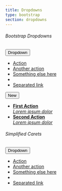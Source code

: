 ```yaml
---
title: Dropdowns
type: bootstrap
section: dropdowns
---
```


###### Bootstrap Dropdowns

<div class="dropdown dropdown-inline">
	<button class="btn btn-default dropdown-toggle" type="button" data-toggle="dropdown">Dropdown<span class="caret"></span></button>
	<ul class="dropdown-menu">
		<li><a href="#">Action</a></li>
		<li><a href="#">Another action</a></li>
		<li><a href="#">Something else here</a></li>
		<li role="separator" class="divider"></li>
		<li><a href="#">Separated link</a></li>
	</ul>
</div>

<div class="dropdown dropdown-inline">
	<button class="btn btn-primary dropdown-toggle" type="button" data-toggle="dropdown">New<span class="caret"></span></button>
	<ul class="dropdown-menu">
		<li>
			<a href="#">
				<strong>First Action</strong>
				<div class="text-light"><em>Lorem ipsum dolor</em></div>
			</a>
		</li>
		<li>
			<a href="#">
				<strong>Second Action</strong>
				<div class="text-light"><em>Lorem ipsum dolor</em></div>
			</a>
		</li>
	</ul>
</div>


###### Simplified Carets

<div class="dropdown dropdown-inline">
	<button class="btn btn-default arrow-down" type="button" data-toggle="dropdown">Dropdown</button>
	<ul class="dropdown-menu">
		<li><a href="#">Action</a></li>
		<li><a href="#">Another action</a></li>
		<li><a href="#">Something else here</a></li>
		<li role="separator" class="divider"></li>
		<li><a href="#">Separated link</a></li>
	</ul>
</div>